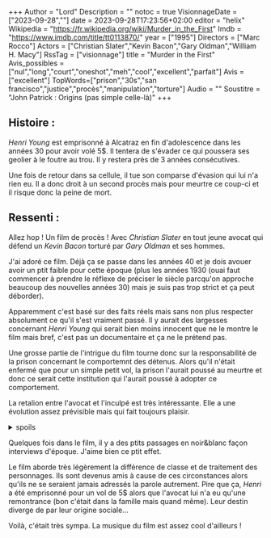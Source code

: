 +++
Author = "Lord"
Description = ""
notoc = true
VisionnageDate = ["2023-09-28",""]
date = 2023-09-28T17:23:56+02:00
editor = "helix"
Wikipedia = "https://fr.wikipedia.org/wiki/Murder_in_the_First"
Imdb = "https://www.imdb.com/title/tt0113870/"
year = ["1995"]
Directors = ["Marc Rocco"]
Actors = ["Christian Slater","Kevin Bacon","Gary Oldman","William H. Macy"]
RssTag = ["visionnage"]
title = "Murder in the First"
Avis_possibles = ["nul","long","court","oneshot","meh","cool","excellent","parfait"]
Avis = ["excellent"] 
TopWords=["prison","30s","san francisco","justice","procès","manipulation","torture"]
Audio = ""
Soustitre = "John Patrick : Origins (pas simple celle-là)"
+++
## Histoire : 
*Henri Young* est emprisonné à Alcatraz en fin d'adolescence dans les années 30 pour avoir volé 5$.
Il tentera de s'évader ce qui poussera ses geolier à le foutre au trou.
Il y restera près de 3 années consécutives.

Une fois de retour dans sa cellule, il tue son comparse d'évasion qui lui n'a rien eu.
Il a donc droit à un second procès mais pour meurtre ce coup-ci et il risque donc la peine de mort.

## Ressenti :
Allez hop !
Un film de procès !
Avec *Christian Slater* en tout jeune avocat qui défend un *Kevin Bacon* torturé par *Gary Oldman* et ses hommes.

J'ai adoré ce film.
Déjà ça se passe dans les années 40 et je dois avouer avoir un ptit faible pour cette époque (plus les années 1930 (ouai faut commencer à prendre le réflexe de préciser le siècle parcqu'on approche beaucoup des nouvelles années 30) mais je suis pas trop strict et ça peut déborder).

Apparemment c'est basé sur des faits réels mais sans non plus respecter absolument ce qu'il s'est vraiment passé.
Il y aurait des largesses concernant *Henri Young* qui serait bien moins innocent que ne le montre le film mais bref, c'est pas un documentaire et ça ne le prétend pas.

Une grosse partie de l'intrigue du film tourne donc sur la responsabilité de la prison concernant le comportemnt des détenus.
Alors qu'il n'était enfermé que pour un simple petit vol, la prison l'aurait poussé au meurtre et donc ce serait cette institution qui l'aurait poussé à adopter ce comportement.

La retalion entre l'avocat et l'inculpé est très intéressante.
Elle a une évolution assez prévisible mais qui fait toujours plaisir.

<details><summary>spoils</summary>

Bon, sans trop de surprise, *Henri Young* n'est au final pas tenu pour coupable de meurtre avec préméditation.
La responsabilité de la prison dans son geste est prise en compte.
Malheureusement il est quand même coupable d'homicide involontaire et doit donc retourner en prison pour une peine "courte".

La prison d'alcatraz va cependant avoir droit à une enquêtete.

*Henri Young* s'y retrouve enfermé mais meurt peu de temps après.
Il souhaitait plaider coupable pour aller directement à la peine capitale mais a changé d'avis au tout dernier moment.
Ce n'est pas montré mais il avait probablement choisi de s'éviter la condamnation à mort mais en sachant qu'il se tuerait rapidement.

Bref, le dénouement est assez amer.
Bien qu'il gagne son procès, il ne le souhaitait pas et se retrouve à retourner à Alcatraz auprès de ses bourreaux.
Et puis … bah il se suicide quoi.

Le vrai *Henri Young* ne s'est pas tué et est sorti de prison en 1972 et aurait disparu depuis.

</details>

Quelques fois dans le film, il y a des ptits passages en noir&blanc façon interviews d'époque.
J'aime bien ce ptit effet.

Le film aborde très légèrement la différence de classe et de traitement des personnages.
Ils sont devenus amis à cause de ces circonstances alors qu'ils ne se seraient jamais adressés la parole autrement.
Pire que ça, *Henri* a été emprisonné pour un vol de 5$ alors que l'avocat lui n'a eu qu'une remontrance (bon c'était dans la famille mais quand même).
Leur destin diverge de par leur origine sociale…

Voilà, c'était très sympa.
La musique du film est assez cool d'ailleurs !
